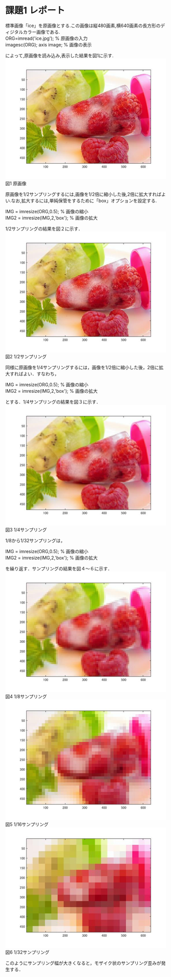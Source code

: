 # 課題1 レポート

標準画像「ice」を原画像とする.この画像は縦480画素,横640画素の長方形のディジタルカラー画像である.  
ORG=imread('ice.jpg'); % 原画像の入力  
imagesc(ORG); axis image; % 画像の表示  

によって,原画像を読み込み,表示した結果を図1に示す.  
![原画像](https://github.com/MakotoSaito/lecture_image_processing/blob/master/Kekka/kadai01/kadai1_1.jpg?raw=true)  
図1 原画像　 

原画像を1/2サンプリングするには,画像を1/2倍に縮小した後,2倍に拡大すればよい.なお,拡大するには,単純保管をするために「box」オプションを設定する.  

IMG = imresize(ORG,0.5); % 画像の縮小  
IMG2 = imresize(IMG,2,'box'); % 画像の拡大  

1/2サンプリングの結果を図２に示す．  
![原画像](https://github.com/MakotoSaito/lecture_image_processing/blob/master/Kekka/kadai01/kadai1_2.jpg?raw=true)  
図2 1/2サンプリング  

同様に原画像を1/4サンプリングするには，画像を1/2倍に縮小した後，2倍に拡大すればよい．すなわち，

IMG = imresize(ORG,0.5); % 画像の縮小  
IMG2 = imresize(IMG,2,'box'); % 画像の拡大  

とする．1/4サンプリングの結果を図３に示す．
![原画像](https://github.com/MakotoSaito/lecture_image_processing/blob/master/Kekka/kadai01/kadai1_3.jpg?raw=true)  
図3 1/4サンプリング  

1/8から1/32サンプリングは，

IMG = imresize(ORG,0.5); % 画像の縮小  
IMG2 = imresize(IMG,2,'box'); % 画像の拡大  

を繰り返す．サンプリングの結果を図４～６に示す．
![原画像](https://github.com/MakotoSaito/lecture_image_processing/blob/master/Kekka/kadai01/kadai1_4.jpg?raw=true)  
図4 1/8サンプリング  
![原画像](https://github.com/MakotoSaito/lecture_image_processing/blob/master/Kekka/kadai01/kadai1_5.jpg?raw=true)  
図5 1/16サンプリング  
![原画像](https://github.com/MakotoSaito/lecture_image_processing/blob/master/Kekka/kadai01/kadai1_6.jpg?raw=true)  
図6 1/32サンプリング  

このようにサンプリング幅が大きくなると，モザイク状のサンプリング歪みが発生する．
